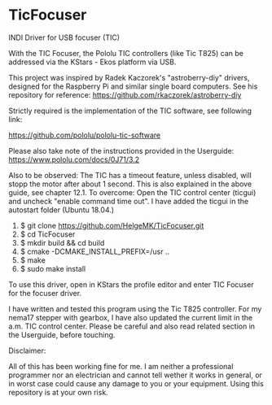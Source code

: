 # TicFocuser
INDI Driver for USB focuser (TIC)

With the TIC Focuser, the Pololu TIC controllers (like Tic T825) can be addressed via the KStars - Ekos platform via USB. 

This project was inspired by Radek Kaczorek's "astroberry-diy" drivers, designed for the Raspberry Pi and similar single board computers. See his repository for reference: https://github.com/rkaczorek/astroberry-diy

Strictly required is the implementation of the TIC software, see following link:

https://github.com/pololu/pololu-tic-software

Please also take note of the instructions provided in the Userguide:
https://www.pololu.com/docs/0J71/3.2

Also to be observed: The TIC has a timeout feature, unless disabled, will stopp the motor after about 1 second. This is also explained in the above guide, see chapter 12.1. To overcome: Open the TIC control center (ticgui) and uncheck "enable command time  out". I have added the ticgui in the autostart folder (Ubuntu 18.04.)

1) $ git clone https://github.com/HelgeMK/TicFocuser.git
2) $ cd TicFocuser
3) $ mkdir build && cd build
4) $ cmake -DCMAKE_INSTALL_PREFIX=/usr ..
5) $ make
6) $ sudo make install

To use this driver, open in KStars the profile editor and enter TIC Focuser for the focuser driver.

I have written and tested this program using the Tic T825 controller. For my nema17 stepper with gearbox, I have also updated the current limit in the a.m. TIC control center. Please be careful and also read related section in the Userguide, before touching.

Disclaimer:

All of this has been working fine for me. I am neither a professional programmer nor an electrician and cannot tell wether it works in general, or in worst case could cause any damage to you or your equipment. Using this repository is at your own risk.
